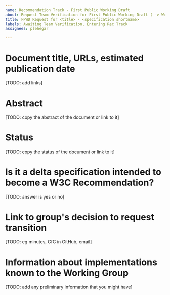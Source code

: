 ```yaml
---
name: Recommendation Track - First Public Working Draft
about: Request Team Verification for First Public Working Draft ( -> Working Draft)
title: FPWD Request for <title> - <specification shortname>
labels: Awaiting Team Verification, Entering Rec Track
assignees: plehegar

---
```


# Document title, URLs, estimated publication date
[TODO: add links]

# Abstract
[TODO: copy the abstract of the document or link to it]

# Status
[TODO: copy the status of the document or link to it]

# Is it a delta specification intended to become a W3C Recommendation?
[TODO: answer is yes or no]

# Link to group's decision to request transition
[TODO: eg minutes, CfC in GitHub, email]

# Information about implementations known to the Working Group
[TODO: add any preliminary information that you might have]
